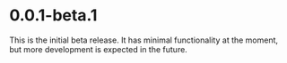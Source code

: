 # 0.0.1-beta.1

This is the initial beta release. It has minimal functionality at the moment, but more development is expected in the future.